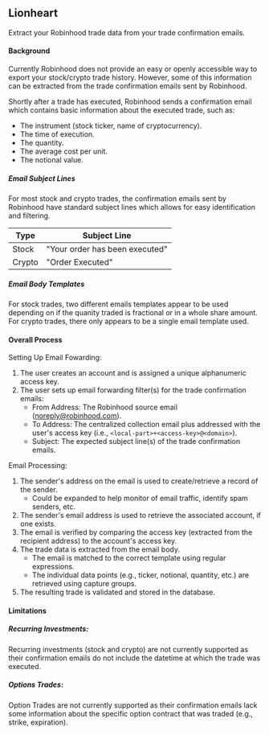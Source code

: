 ## Lionheart
Extract your Robinhood trade data from your trade confirmation emails.

#### Background
Currently Robinhood does not provide an easy or openly accessible way to export your stock/crypto trade history.
However, some of this information can be extracted from the trade confirmation emails sent by Robinhood.

Shortly after a trade has executed, Robinhood sends a confirmation email which contains basic information 
about the executed trade, such as:
* The instrument (stock ticker, name of cryptocurrency).
* The time of execution.
* The quantity.
* The average cost per unit.
* The notional value.

##### Email Subject Lines
For most stock and crypto trades, the confirmation emails sent by Robinhood have standard subject lines
which allows for easy identification and filtering.

| Type   | Subject Line                   |
|--------|--------------------------------|
| Stock  | "Your order has been executed" |
| Crypto | "Order Executed"               |

##### Email Body Templates
For stock trades, two different emails templates appear to be used depending on if the
quanity traded is fractional or in a whole share amount. For crypto trades, there only
appears to be a single email template used.

#### Overall Process
Setting Up Email Fowarding:
1. The user creates an account and is assigned a unique alphanumeric access key.
2. The user sets up email forwarding filter(s) for the trade confirmation emails:
    - From Address: The Robinhood source email (noreply@robinhood.com). 
    - To Address: The centralized collection email plus addressed with the user's access key (i.e., `<local-part>+<access-key>@<domain>`).
    - Subject: The expected subject line(s) of the trade confirmation emails.
  
Email Processing:
1. The sender's address on the email is used to create/retrieve a record of the sender.
    - Could be expanded to help monitor of email traffic, identify spam senders, etc.
2. The sender's email address is used to retrieve the associated account, if one exists.
3. The email is verified by comparing the access key (extracted from the recipient address) to the account's access key.
4. The trade data is extracted from the email body.
    - The email is matched to the correct template using regular expressions.
    - The individual data points (e.g., ticker, notional, quantity, etc.) are retrieved using capture groups.
5. The resulting trade is validated and stored in the database.

#### Limitations

##### Recurring Investments:
Recurring investments (stock and crypto) are not currently supported as their confirmation emails 
do not include the datetime at which the trade was executed.

##### Options Trades:
Option Trades are not currently supported as their confirmation emails lack some information
about the specific option contract that was traded (e.g., strike, expiration).